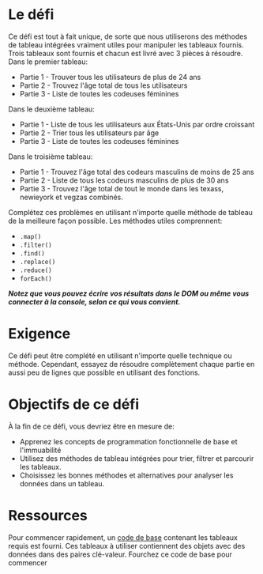 # Le défi
Ce défi est tout à fait unique, de sorte que nous utiliserons des méthodes de tableau intégrées vraiment utiles pour manipuler les tableaux fournis. Trois tableaux sont fournis et chacun est livré avec 3 pièces à résoudre. Dans le premier tableau:
- Partie 1 - Trouver tous les utilisateurs de plus de 24 ans
- Partie 2 - Trouvez l'âge total de tous les utilisateurs
- Partie 3 - Liste de toutes les codeuses féminines

Dans le deuxième tableau:

- Partie 1 - Liste de tous les utilisateurs aux États-Unis par ordre croissant
- Partie 2 - Trier tous les utilisateurs par âge
- Partie 3 - Liste de toutes les codeuses féminines

Dans le troisième tableau:

- Partie 1 - Trouvez l'âge total des codeurs masculins de moins de 25 ans
- Partie 2 - Liste de tous les codeurs masculins de plus de 30 ans
- Partie 3 - Trouvez l'âge total de tout le monde dans les texass, newieyork et vegzas combinés.

Complétez ces problèmes en utilisant n'importe quelle méthode de tableau de la meilleure façon possible. Les méthodes utiles comprennent:
- ```.map()```
- ```.filter()```
- ```.find()```
- ```.replace()```
- ```.reduce()```
- ```forEach()```

***Notez que vous pouvez écrire vos résultats dans le DOM ou même vous connecter à la console, selon ce qui vous convient.***

# Exigence
Ce défi peut être complété en utilisant n'importe quelle technique ou méthode. Cependant, essayez de résoudre complètement chaque partie en aussi peu de lignes que possible en utilisant des fonctions.
 
# Objectifs de ce défi
À la fin de ce défi, vous devriez être en mesure de:
- Apprenez les concepts de programmation fonctionnelle de base et l'immuabilité
- Utilisez des méthodes de tableau intégrées pour trier, filtrer et parcourir les tableaux.
- Choisissez les bonnes méthodes et alternatives pour analyser les données dans un tableau.
 
# Ressources
Pour commencer rapidement, un [code de base](https://github.com/imanegannaoui/JavaScript_Exercices/Challenge) contenant les tableaux requis est fourni. Ces tableaux à utiliser contiennent des objets avec des données dans des paires clé-valeur.
Fourchez ce code de base pour commencer
 
 
 

